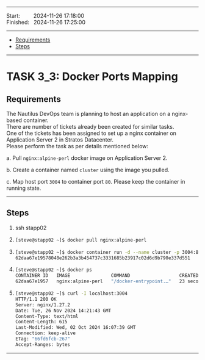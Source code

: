 
------------------------------

Start: &nbsp;&nbsp;&nbsp;&nbsp;&nbsp;&nbsp;&nbsp;&nbsp;2024-11-26 17:18:00   
Finished: &nbsp;&nbsp;2024-11-26 17:25:00

------------------------------

- [Requirements](#requirements)
- [Steps](#steps)

------------------------------

# TASK 3_3: Docker Ports Mapping

## Requirements

The Nautilus DevOps team is planning to host an application on a nginx-based container.  
There are number of tickets already been created for similar tasks.  
One of the tickets has been assigned to set up a nginx container on Application Server 2 in Stratos Datacenter.  
Please perform the task as per details mentioned below:

a. Pull `nginx:alpine-perl` docker image on Application Server 2.

b. Create a container named `cluster` using the image you pulled.

c. Map host port `3004` to container port `80`. Please keep the container in running state.

------------------------------

## Steps
1. ssh stapp02
2. ```bash
   [steve@stapp02 ~]$ docker pull nginx:alpine-perl
   ```
3. ```bash
   [steve@stapp02 ~]$ docker container run -d --name cluster -p 3004:80 nginx:alpine-perl
   62daa67e19578048e262b3a3b454737c3331685b23917c02d6d9b790e337d551
   ```
4. ```bash
   [steve@stapp02 ~]$ docker ps
   CONTAINER ID   IMAGE               COMMAND                  CREATED          STATUS          PORTS                  NAMES
   62daa67e1957   nginx:alpine-perl   "/docker-entrypoint.…"   23 seconds ago   Up 20 seconds   0.0.0.0:3004->80/tcp   cluster
   ```
5. ```bash
   [steve@stapp02 ~]$ curl -I localhost:3004
   HTTP/1.1 200 OK
   Server: nginx/1.27.2
   Date: Tue, 26 Nov 2024 14:21:43 GMT
   Content-Type: text/html
   Content-Length: 615
   Last-Modified: Wed, 02 Oct 2024 16:07:39 GMT
   Connection: keep-alive
   ETag: "66fd6fcb-267"
   Accept-Ranges: bytes
   
   ```
   
------------------------------



